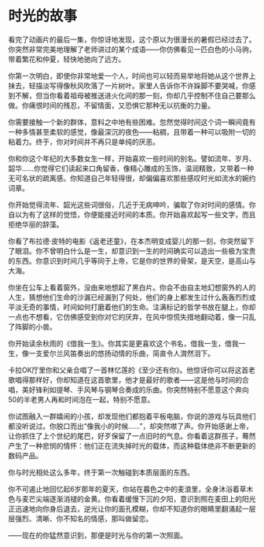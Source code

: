 # 时光的故事

看完了动画片的最后一集，你惊讶地发现，这个原以为很漫长的暑假已经过去了。你突然非常完美地理解了老师讲过的某个成语——你仿佛看见一匹白色的小马驹，带着繁花和仲夏，轻快地驰向了远方。 

你第一次明白，即使你非常地爱一个人，时间也可以轻而易举地将她从这个世界上抹去，轻描淡写得像秋风吹落了一片树叶。家里人告诉你不许跺脚不要哭喊，你感到不解，但当你看着祖母被推送进火化间的那一刻，你却几乎控制不住自己要那么做。你痛恨时间的残忍，不留情面，又恐惧它那种无以抗衡的力量。 

你需要接触一个新的群体，意料之中地有些困难。忽然觉得时间这个词一瞬间竟有一种多情甚至柔软的感觉，像最深沉的夜色——粘稠，且带着一种可以吸附一切的粘着力。终于，你对时间并不再只是单纯的厌恶。 

你和你这个年纪的大多数女生一样，开始喜欢一些时间的别名。譬如流年、岁月、韶华……你觉得它们读起来口角留香，像精心雕成的玉饰，温润精致，又带着一种无可名状的疏离感。你知道自己年轻得很，却偏偏喜欢那些感叹时光如流水的婉约词章。 

你开始觉得流年、韶光这些词很俗，几近于无病呻吟，骗取了你对时间的感情。你自以为有了这样的觉悟，你便能接近时间的本质。你开始喜欢起写一些文字，而且拒绝华丽的辞藻。 

你看了布拉德·皮特的电影《返老还童》，在本杰明变成婴儿的那一刻，你突然留下了眼泪。你不曾明白什么是一生，却意识到一生的时间确实可以造出一些极为宝贵的东西。你意识到时间几乎等同于上帝，它是你的世界的骨架，是天空，是高山与大海。 

你坐在公车上看着窗外，没由来地想起了黑白片。你会不由自主地幻想窗外的人的人生，猜想他们生命的沙漏已经漏到了何处，他们的身上都发生过什么轰轰烈烈或平淡无奇的事情，时间如何打磨着他们的生命。注满标记的哲学书放在腿上，你却一点也不想看，它仿佛感受到你对它的厌弃，在风中惊慌失措地翻动着，像一只乱了阵脚的小兽。 

你开始读余秋雨的《借我一生》。你其实是更喜欢这个书名，借我一生，借我一生，像一支爱尔兰风笛奏出的悠扬动情的乐曲，简直令人潸然泪下。 

卡拉OK厅里你和父亲合唱了一首林忆莲的《至少还有你》。他惊讶你可以将这首老歌唱得那样好，你却知道在这首歌里，他才是最好的歌者——这是他与时间的合唱，美好锋利如提琴、手风琴与钢琴合奏成的乐曲。你突然特别不愿意这个奔向50的半老男人再和时间泡在一起，特别不愿意。 

你试图融入一群嬉闹的小孩，却发现他们都抱着平板电脑，你说的游戏与玩具他们都没听说过。你脱口而出“像我小的时候……”，却突然噤了声。你开始感谢上帝，让你抓住了上个世纪的尾巴，好歹保留了一点旧时的气息。你看着这群孩子，蓦然产生了一种悲悯的情怀：他们正在流失掉时光的载体，而这种载体绝非不断更新的数码产品。 

你与时光相处这么多年，终于第一次触碰到本质层面的东西。 

你不可遏止地回忆起6岁那年的夏天，你站在暮色之中的麦浪里，全身沐浴着草木色与麦芒尖端逐渐消褪的金黄。你看着缓慢下沉的夕阳，意识到照在麦田上的阳光正迅速地向你身后退去，逆光让你的面孔模糊，你却不知道你的眼睛里翻涌起一层层强烈、清晰、你不知名的情感，那叫做留恋。 

——现在的你猛然意识到，那便是时光与你的第一次照面。